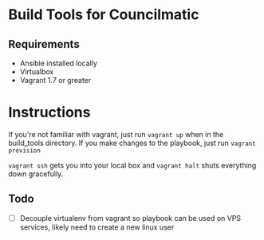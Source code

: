 # Build Tools for Councilmatic

## Requirements
- Ansible installed locally
- Virtualbox
- Vagrant 1.7 or greater

# Instructions
If you're not familiar with vagrant, just run `vagrant up` when in the build_tools directory. 
If you make changes to the playbook, just run `vagrant provision`

`vagrant ssh` gets you into your local box and `vagrant halt` shuts everything down gracefully. 

## Todo
- [ ] Decouple virtualenv from vagrant so playbook can be used on VPS services, likely need to create a new linux user
